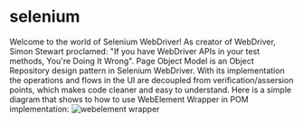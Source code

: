 # selenium
Welcome to the world of Selenium WebDriver! As creator of WebDriver, Simon Stewart proclamed: "If you have WebDriver APIs in your test methods, You're Doing It Wrong". Page Object Model is an Object Repository design pattern in Selenium WebDriver. With its implementation the operations and flows in the UI are decoupled from verification/assersion points, which makes code cleaner and easy to understand. 
Here is a simple diagram that shows to how to use WebElement Wrapper in POM implementation:
![webelement wrapper](https://user-images.githubusercontent.com/28938415/28243569-593aeb7c-699d-11e7-9988-d39e83d73665.png)
